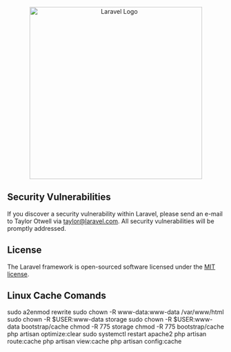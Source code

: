 <p align="center"><a href="https://laravel.com" target="_blank"><img src="https://raw.githubusercontent.com/laravel/art/master/logo-lockup/5%20SVG/2%20CMYK/1%20Full%20Color/laravel-logolockup-cmyk-red.svg" width="400" alt="Laravel Logo"></a></p>

## Security Vulnerabilities

If you discover a security vulnerability within Laravel, please send an e-mail to Taylor Otwell via [taylor@laravel.com](mailto:taylor@laravel.com). All security vulnerabilities will be promptly addressed.

## License

The Laravel framework is open-sourced software licensed under the [MIT license](https://opensource.org/licenses/MIT).

## Linux Cache Comands

sudo a2enmod rewrite
sudo chown -R www-data:www-data /var/www/html
sudo chown -R $USER:www-data storage
sudo chown -R $USER:www-data bootstrap/cache
chmod -R 775 storage
chmod -R 775 bootstrap/cache
php artisan optimize:clear
sudo systemctl restart apache2
php artisan route:cache
php artisan view:cache
php artisan config:cache
